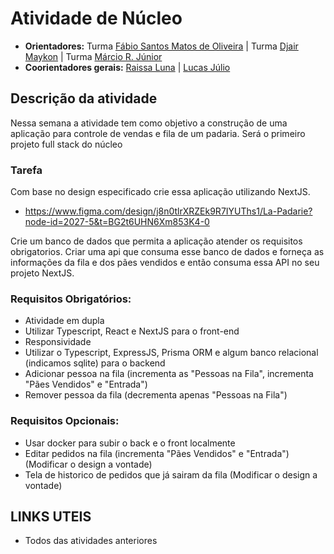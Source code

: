 # Atividade de Núcleo

- **Orientadores:** Turma  [Fábio Santos Matos de Oliveira](https://gitlab.com/Fabio-Matos1303) | Turma  [Djair Maykon](https://gitlab.com/djairmaykon) | Turma  [Márcio R. Júnior](https://gitlab.com/marciojunior2109) 
- **Coorientadores gerais:** [Raissa Luna](https://gitlab.com/raissalunana) | [Lucas Júlio](https://gitlab.com/LucasJulio)

## Descrição da atividade

Nessa semana a atividade tem como objetivo a construção de uma aplicação para controle de vendas e fila de um padaria. Será o primeiro projeto full stack do núcleo


### Tarefa

Com base no design especificado crie essa aplicação utilizando NextJS.

- https://www.figma.com/design/j8n0tlrXRZEk9R7IYUThs1/La-Padarie?node-id=2027-5&t=BG2t6UHN6Xm853K4-0

Crie um banco de dados que permita a aplicação atender os requisitos obrigatorios. Criar uma api que consuma esse banco de dados e forneça as informações da fila e dos pães vendidos e então consuma essa API no seu projeto NextJS.

### Requisitos Obrigatórios:

- Atividade em dupla
- Utilizar Typescript, React e NextJS para o front-end
- Responsividade
- Utilizar o Typescript, ExpressJS, Prisma ORM e algum banco relacional (indicamos sqlite) para o backend
- Adicionar pessoa na fila (incrementa as "Pessoas na Fila", incrementa "Pães Vendidos" e "Entrada")
- Remover pessoa da fila (decrementa apenas "Pessoas na Fila")

### Requisitos Opcionais:

- Usar docker para subir o back e o front localmente
- Editar pedidos na fila (incrementa "Pães Vendidos" e "Entrada") (Modificar o design a vontade)
- Tela de historico de pedidos que já sairam da fila (Modificar o design a vontade)

## LINKS UTEIS

- Todos das atividades anteriores
